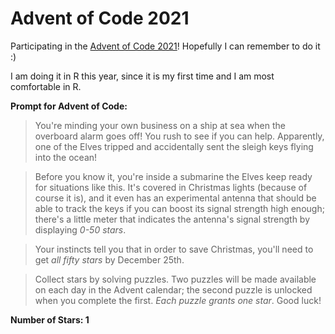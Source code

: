 # Advent of Code 2021

Participating in the [Advent of Code 2021](https://adventofcode.com/2021)! Hopefully I can remember to do it :)

I am doing it in R this year, since it is my first time and I am most comfortable in R.

**Prompt for Advent of Code:**

> You're minding your own business on a ship at sea when the overboard alarm goes off! You rush to see if you can help. Apparently, one of the Elves tripped and accidentally sent the sleigh keys flying into the ocean!

> Before you know it, you're inside a submarine the Elves keep ready for situations like this. It's covered in Christmas lights (because of course it is), and it even has an experimental antenna that should be able to track the keys if you can boost its signal strength high enough; there's a little meter that indicates the antenna's signal strength by displaying *0-50 stars*.

> Your instincts tell you that in order to save Christmas, you'll need to get *all fifty stars* by December 25th.

> Collect stars by solving puzzles. Two puzzles will be made available on each day in the Advent calendar; the second puzzle is unlocked when you complete the first. *Each puzzle grants one star*. Good luck!

**Number of Stars: 1**
